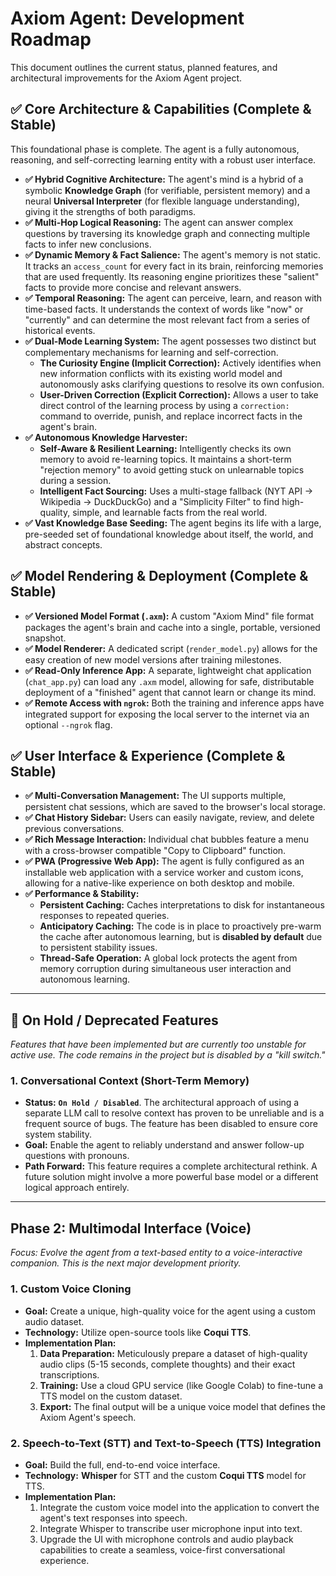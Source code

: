 # Axiom Agent: Development Roadmap

This document outlines the current status, planned features, and architectural improvements for the Axiom Agent project.

## ✅ Core Architecture & Capabilities (Complete & Stable)

This foundational phase is complete. The agent is a fully autonomous, reasoning, and self-correcting learning entity with a robust user interface.

- **✅ Hybrid Cognitive Architecture:** The agent's mind is a hybrid of a symbolic **Knowledge Graph** (for verifiable, persistent memory) and a neural **Universal Interpreter** (for flexible language understanding), giving it the strengths of both paradigms.
- **✅ Multi-Hop Logical Reasoning:** The agent can answer complex questions by traversing its knowledge graph and connecting multiple facts to infer new conclusions.
- **✅ Dynamic Memory & Fact Salience:** The agent's memory is not static. It tracks an `access_count` for every fact in its brain, reinforcing memories that are used frequently. Its reasoning engine prioritizes these "salient" facts to provide more concise and relevant answers.
- **✅ Temporal Reasoning:** The agent can perceive, learn, and reason with time-based facts. It understands the context of words like "now" or "currently" and can determine the most relevant fact from a series of historical events.
- **✅ Dual-Mode Learning System:** The agent possesses two distinct but complementary mechanisms for learning and self-correction.
    - **The Curiosity Engine (Implicit Correction):** Actively identifies when new information conflicts with its existing world model and autonomously asks clarifying questions to resolve its own confusion.
    - **User-Driven Correction (Explicit Correction):** Allows a user to take direct control of the learning process by using a `correction:` command to override, punish, and replace incorrect facts in the agent's brain.
- **✅ Autonomous Knowledge Harvester:**
    - **Self-Aware & Resilient Learning:** Intelligently checks its own memory to avoid re-learning topics. It maintains a short-term "rejection memory" to avoid getting stuck on unlearnable topics during a session.
    - **Intelligent Fact Sourcing:** Uses a multi-stage fallback (NYT API -> Wikipedia -> DuckDuckGo) and a "Simplicity Filter" to find high-quality, simple, and learnable facts from the real world.
- **✅ Vast Knowledge Base Seeding:** The agent begins its life with a large, pre-seeded set of foundational knowledge about itself, the world, and abstract concepts.

## ✅ Model Rendering & Deployment (Complete & Stable)

- **✅ Versioned Model Format (`.axm`):** A custom "Axiom Mind" file format packages the agent's brain and cache into a single, portable, versioned snapshot.
- **✅ Model Renderer:** A dedicated script (`render_model.py`) allows for the easy creation of new model versions after training milestones.
- **✅ Read-Only Inference App:** A separate, lightweight chat application (`chat_app.py`) can load any `.axm` model, allowing for safe, distributable deployment of a "finished" agent that cannot learn or change its mind.
- **✅ Remote Access with `ngrok`:** Both the training and inference apps have integrated support for exposing the local server to the internet via an optional `--ngrok` flag.

## ✅ User Interface & Experience (Complete & Stable)

- **✅ Multi-Conversation Management:** The UI supports multiple, persistent chat sessions, which are saved to the browser's local storage.
- **✅ Chat History Sidebar:** Users can easily navigate, review, and delete previous conversations.
- **✅ Rich Message Interaction:** Individual chat bubbles feature a menu with a cross-browser compatible "Copy to Clipboard" function.
- **✅ PWA (Progressive Web App):** The agent is fully configured as an installable web application with a service worker and custom icons, allowing for a native-like experience on both desktop and mobile.
- **✅ Performance & Stability:**
    - **Persistent Caching:** Caches interpretations to disk for instantaneous responses to repeated queries.
    - **Anticipatory Caching:** The code is in place to proactively pre-warm the cache after autonomous learning, but is **disabled by default** due to persistent stability issues.
    - **Thread-Safe Operation:** A global lock protects the agent from memory corruption during simultaneous user interaction and autonomous learning.

---

## 🛑 On Hold / Deprecated Features

*Features that have been implemented but are currently too unstable for active use. The code remains in the project but is disabled by a "kill switch."*

### 1. Conversational Context (Short-Term Memory)
- **Status:** **`On Hold / Disabled`**. The architectural approach of using a separate LLM call to resolve context has proven to be unreliable and is a frequent source of bugs. The feature has been disabled to ensure core system stability.
- **Goal:** Enable the agent to reliably understand and answer follow-up questions with pronouns.
- **Path Forward:** This feature requires a complete architectural rethink. A future solution might involve a more powerful base model or a different logical approach entirely.

---

## Phase 2: Multimodal Interface (Voice)

*Focus: Evolve the agent from a text-based entity to a voice-interactive companion. This is the next major development priority.*

### 1. Custom Voice Cloning
- **Goal:** Create a unique, high-quality voice for the agent using a custom audio dataset.
- **Technology:** Utilize open-source tools like **Coqui TTS**.
- **Implementation Plan:**
  1.  **Data Preparation:** Meticulously prepare a dataset of high-quality audio clips (5-15 seconds, complete thoughts) and their exact transcriptions.
  2.  **Training:** Use a cloud GPU service (like Google Colab) to fine-tune a TTS model on the custom dataset.
  3.  **Export:** The final output will be a unique voice model that defines the Axiom Agent's speech.

### 2. Speech-to-Text (STT) and Text-to-Speech (TTS) Integration
- **Goal:** Build the full, end-to-end voice interface.
- **Technology:** **Whisper** for STT and the custom **Coqui TTS** model for TTS.
- **Implementation Plan:**
  1.  Integrate the custom voice model into the application to convert the agent's text responses into speech.
  2.  Integrate Whisper to transcribe user microphone input into text.
  3.  Upgrade the UI with microphone controls and audio playback capabilities to create a seamless, voice-first conversational experience.